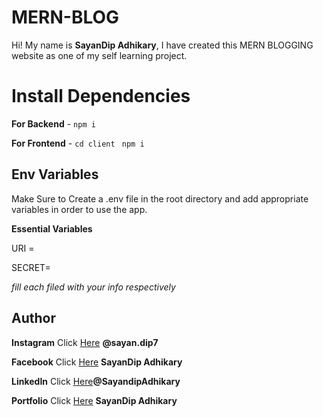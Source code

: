 # MERN-BLOG

Hi! My name is **SayanDip Adhikary**, I have created this MERN BLOGGING website as one of my self learning project.

# Install Dependencies

**For Backend** - `npm i`

**For Frontend** - `cd client` ` npm i`

## Env Variables

Make Sure to Create a .env file in the root directory and add appropriate variables in order to use the app.

**Essential Variables**

URI =

SECRET=

_fill each filed with your info respectively_

## Author

**Instagram** Click [Here](https://www.instagram.com/sayan.dip7/) **@sayan.dip7**

**Facebook** Click [Here](https://www.facebook.com/sayandip.adhikary.96) **SayanDip Adhikary**

**LinkedIn** Click [Here](https://www.linkedin.com/in/sayandip-adhikary-7359a8199/)**@SayandipAdhikary**

**Portfolio** Click [Here](https://sayandip2.netlify.app/) **SayanDip Adhikary**
